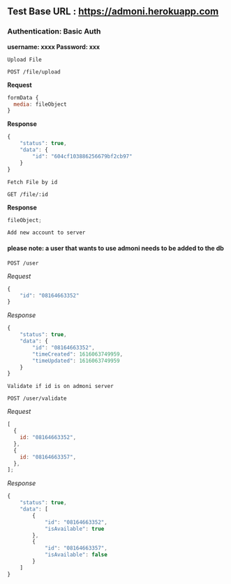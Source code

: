 ## Test Base URL : https://admoni.herokuapp.com

### Authentication: Basic Auth

**username: xxxx Password: xxx**

`Upload File`

`POST /file/upload`

**Request**

```javascript
formData {
  media: fileObject
}
```

**Response**

```javascript
{
    "status": true,
    "data": {
        "id": "604cf103886256679bf2cb97"
    }
}
```

`Fetch File by id`

`GET /file/:id`

**Response**

```javascript
fileObject;
```

`Add new account to server`

#### please note: a user that wants to use admoni needs to be added to the db

`POST /user`

_Request_

```javascript
{
    "id": "08164663352"
}
```

_Response_

```javascript
{
    "status": true,
    "data": {
        "id": "08164663352",
        "timeCreated": 1616063749959,
        "timeUpdated": 1616063749959
    }
}
```

`Validate if id is on admoni server`

`POST /user/validate`

_Request_

```javascript
[
  {
    id: "08164663352",
  },
  {
    id: "08164663357",
  },
];
```

_Response_

```javascript
{
    "status": true,
    "data": [
        {
            "id": "08164663352",
            "isAvailable": true
        },
        {
            "id": "08164663357",
            "isAvailable": false
        }
    ]
}
```

